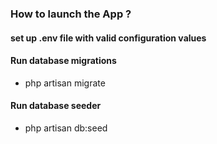 ### How to launch the App ?

#### set up .env file with valid configuration values

#### Run database migrations

-   php artisan migrate

#### Run database seeder

-   php artisan db:seed
